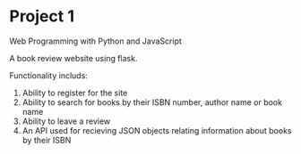 # Project 1

Web Programming with Python and JavaScript

A book review website using flask.

Functionality includs:
1. Ability to register for the site
2. Ability to search for books by their ISBN number, author name or book name
3. Ability to leave a review
4. An API used for recieving JSON objects relating information about books by their ISBN